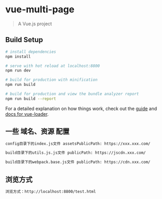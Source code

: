 # vue-multi-page

> A Vue.js project

## Build Setup

``` bash
# install dependencies
npm install

# serve with hot reload at localhost:8800
npm run dev

# build for production with minification
npm run build

# build for production and view the bundle analyzer report
npm run build --report
```

For a detailed explanation on how things work, check out the [guide](http://vuejs-templates.github.io/webpack/) and [docs for vue-loader](http://vuejs.github.io/vue-loader).

## 一些 域名、资源 配置
``` bash
config目录下的index.js文件 assetsPublicPath: https://xxx.xxx.com/

build目录下的utils.js.js文件 publicPath: https://jscdn.xxx.com/

build目录下的webpack.base.js文件 publicPath: https://cdn.xxx.com/
```

## 浏览方式
``` bash
浏览方式：http://localhost:8800/test.html
```
